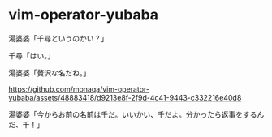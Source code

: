# vim-operator-yubaba

湯婆婆「千尋というのかい？」

千尋「はい。」

湯婆婆「贅沢な名だね。」

https://github.com/monaqa/vim-operator-yubaba/assets/48883418/d9213e8f-2f9d-4c41-9443-c332216e40d8

湯婆婆「今からお前の名前は千だ。いいかい、千だよ。分かったら返事をするんだ、千！」

